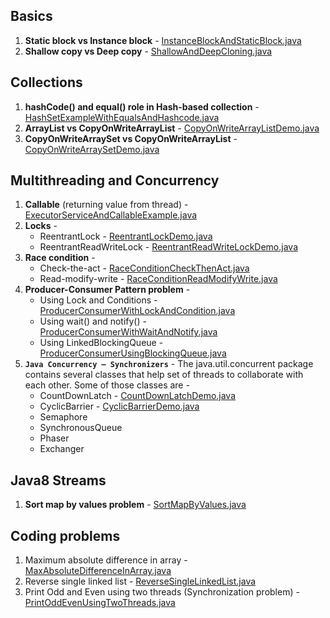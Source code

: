 ## Basics
1. **Static block vs Instance block** - [InstanceBlockAndStaticBlock.java](https://github.com/thedevd/techBlog/blob/master/javaexamples/src/main/java/com/thedevd/javaexamples/basic/InstanceBlockAndStaticBlock.java)
2. **Shallow copy vs Deep copy** - [ShallowAndDeepCloning.java](https://github.com/thedevd/techBlog/blob/master/javaexamples/src/main/java/com/thedevd/javaexamples/basic/ShallowAndDeepCloning.java)

## Collections
1. **hashCode() and equal() role in Hash-based collection** - [HashSetExampleWithEqualsAndHashcode.java](https://github.com/thedevd/techBlog/blob/master/javaexamples/src/main/java/com/thedevd/javaexamples/collection/HashSetExampleWithEqualsAndHashcode.java)
2. **ArrayList vs CopyOnWriteArrayList** - [CopyOnWriteArrayListDemo.java](https://github.com/thedevd/techBlog/blob/master/javaexamples/src/main/java/com/thedevd/javaexamples/collection/CopyOnWriteArrayListDemo.java)
3. **CopyOnWriteArraySet vs CopyOnWriteArrayList** - [CopyOnWriteArraySetDemo.java](https://github.com/thedevd/techBlog/blob/master/javaexamples/src/main/java/com/thedevd/javaexamples/collection/CopyOnWriteArraySetDemo.java)

## Multithreading and Concurrency
1. **Callable** (returning value from thread) - [ExecutorServiceAndCallableExample.java](https://github.com/thedevd/techBlog/blob/master/javaexamples/src/main/java/com/thedevd/javaexamples/multithreading/ExecutorServiceAndCallableExample.java)
2. **Locks** -
   * ReentrantLock - [ReentrantLockDemo.java](https://github.com/thedevd/techBlog/blob/master/javaexamples/src/main/java/com/thedevd/javaexamples/multithreading/ReentrantLockDemo.java)
   * ReentrantReadWriteLock - [ReentrantReadWriteLockDemo.java](https://github.com/thedevd/techBlog/blob/master/javaexamples/src/main/java/com/thedevd/javaexamples/multithreading/ReentrantReadWriteLockDemo.java)
3. **Race condition** -
   * Check-the-act - [RaceConditionCheckThenAct.java](https://github.com/thedevd/techBlog/blob/master/javaexamples/src/main/java/com/thedevd/javaexamples/multithreading/RaceConditionCheckThenAct.java)
   * Read-modify-write - [RaceConditionReadModifyWrite.java](https://github.com/thedevd/techBlog/blob/master/javaexamples/src/main/java/com/thedevd/javaexamples/multithreading/RaceConditionReadModifyWrite.java)
4. **Producer-Consumer Pattern problem** -
   * Using Lock and Conditions - [ProducerConsumerWithLockAndCondition.java](https://github.com/thedevd/techBlog/blob/master/javaexamples/src/main/java/com/thedevd/javaexamples/multithreading/ProducerConsumerWithLockAndCondition.java)
   * Using wait() and notify() - [ProducerConsumerWithWaitAndNotify.java](https://github.com/thedevd/techBlog/blob/master/javaexamples/src/main/java/com/thedevd/javaexamples/multithreading/ProducerConsumerWithWaitAndNotify.java)
   * Using LinkedBlockingQueue - [ProducerConsumerUsingBlockingQueue.java](https://github.com/thedevd/techBlog/blob/master/javaexamples/src/main/java/com/thedevd/javaexamples/multithreading/ProducerConsumerUsingBlockingQueue.java)
 5. **`Java Concurrency – Synchronizers`** - 
     The java.util.concurrent package contains several classes that help set of threads to collaborate with each other. Some of those classes are -
    * CountDownLatch - [CountDownLatchDemo.java](https://github.com/thedevd/techBlog/blob/master/javaexamples/src/main/java/com/thedevd/javaexamples/multithreading/CountDownLatchDemo.java)
    * CyclicBarrier - [CyclicBarrierDemo.java](https://github.com/thedevd/techBlog/blob/master/javaexamples/src/main/java/com/thedevd/javaexamples/multithreading/CyclicBarrierDemo.java)
    * Semaphore
    * SynchronousQueue
    * Phaser
    * Exchanger
    
 ## Java8 Streams
 1. **Sort map by values problem** - [SortMapByValues.java](https://github.com/thedevd/techBlog/blob/master/javaexamples/src/main/java/com/thedevd/javaexamples/streams/SortMapByValues.java)
 
 ## Coding problems
 1. Maximum absolute difference in array - [MaxAbsoluteDifferenceInArray.java](https://github.com/thedevd/techBlog/blob/master/javaexamples/src/main/java/com/thedevd/javaexamples/algorithms/MaxAbsoluteDifferenceInArray.java)
 2. Reverse single linked list - [ReverseSingleLinkedList.java](https://github.com/thedevd/techBlog/blob/master/javaexamples/src/main/java/com/thedevd/javaexamples/algorithms/ReverseSingleLinkedList.java)
 3. Print Odd and Even using two threads (Synchronization problem) - [PrintOddEvenUsingTwoThreads.java](https://github.com/thedevd/techBlog/blob/master/javaexamples/src/main/java/com/thedevd/javaexamples/algorithms/PrintOddEvenUsingTwoThreads.java)
